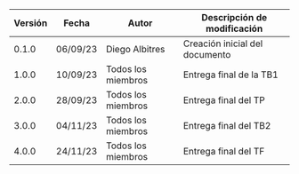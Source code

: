 | **Versión** | **Fecha** | **Autor**          | **Descripción de modificación** |
| ----------- | --------- | ------------------ | ------------------------------- |
| 0.1.0       | 06/09/23  | Diego Albitres     | Creación inicial del documento  |
| 1.0.0       | 10/09/23  | Todos los miembros | Entrega final de la TB1         |
| 2.0.0       | 28/09/23  | Todos los miembros | Entrega final del TP            |
| 3.0.0       | 04/11/23  | Todos los miembros | Entrega final del TB2           |
| 4.0.0       | 24/11/23  | Todos los miembros | Entrega final del TF            |

